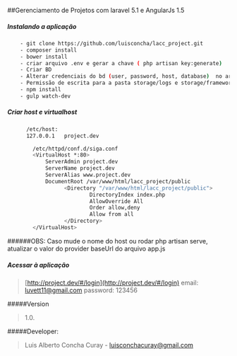 ##Gerenciamento de Projetos com laravel 5.1 e AngularJs 1.5

##### Instalando a aplicação

```sh   
    - git clone https://github.com/luisconcha/lacc_project.git
    - composer install
    - bower install
    - criar arquivo .env e gerar a chave ( php artisan key:generate)
    - Criar BD
    - Alterar credenciais do bd (user, password, host, database)  no arquivo .env
    - Permissão de escrita para a pasta storage/logs e storage/framework
    - npm install
    - gulp watch-dev 
```
##### Criar host e virtualhost 
```sh   
      /etc/host:
      127.0.0.1   project.dev
```

```sh   
        /etc/httpd/conf.d/siga.conf
        <VirtualHost *:80>
            ServerAdmin project.dev
            ServerName project.dev
            ServerAlias www.project.dev
            DocumentRoot /var/www/html/lacc_project/public
                  <Directory "/var/www/html/lacc_project/public">
                          DirectoryIndex index.php
                          AllowOverride All
                          Order allow,deny
                          Allow from all
                  </Directory>
        </VirtualHost>
```

######OBS: Caso mude o nome do host ou rodar php artisan serve, atualizar o valor do provider baseUrl do arquivo app.js 

##### Acessar à aplicação 
   
> [http://project.dev/#/login](http://project.dev/#/login)
> email: luvett11@gmail.com
> password: 123456


#####Version
> 1.0.

#####Developer:
> Luis Alberto Concha Curay - luisconchacuray@gmail.com